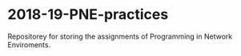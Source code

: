 # 2018-19-PNE-practices
Repositorey for storing the assignments of Programming in Network Enviroments.
